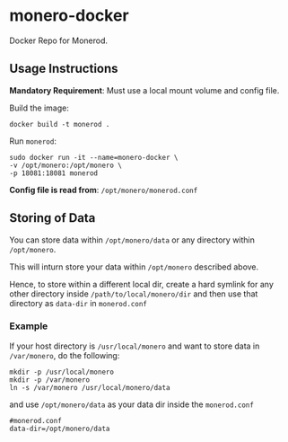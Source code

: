 # monero-docker
Docker Repo for Monerod.

## Usage Instructions

**Mandatory Requirement**: Must use a local mount volume and config file.

Build the image:
```
docker build -t monerod .
```

Run `monerod`:
```
sudo docker run -it --name=monero-docker \   
-v /opt/monero:/opt/monero \   
-p 18081:18081 monerod
```

**Config file is read from**: `/opt/monero/monerod.conf`

## Storing of Data

You can store data within `/opt/monero/data` or any directory within `/opt/monero`.

This will inturn store your data within `/opt/monero` described above. 

Hence, to store within a different local dir, create a hard symlink for any other directory inside `/path/to/local/monero/dir` and then use that directory as `data-dir` in `monerod.conf`

### Example

If your host directory is `/usr/local/monero` and want to store data in `/var/monero`, do the following:

```
mkdir -p /usr/local/monero
mkdir -p /var/monero
ln -s /var/monero /usr/local/monero/data
```

and use `/opt/monero/data` as your data dir inside the `monerod.conf`

```
#monerod.conf
data-dir=/opt/monero/data
```
